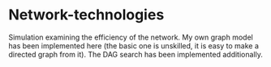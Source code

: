 # Network-technologies


Simulation examining the efficiency of the network.
My own graph model has been implemented here (the basic one is unskilled, it is easy to make a directed graph from it). 
The DAG search has been implemented additionally.
